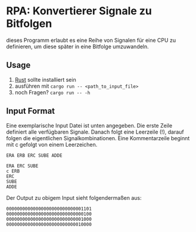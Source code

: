 # RPA: Konvertierer Signale zu Bitfolgen

dieses Programm erlaubt es eine Reihe von Signalen für eine CPU zu definieren, um diese später in eine Bitfolge umzuwandeln. 

## Usage

1. [Rust](https://www.rust-lang.org/learn/get-started) sollte installiert sein
2. ausführen mit `cargo run -- <path_to_input_file>`
3. noch Fragen? `cargo run -- -h`

## Input Format

Eine exemplarische Input Datei ist unten angegeben. Die erste Zeile definiert alle verfügbaren Signale. Danach folgt eine Leerzeile (!), darauf folgen die eigentlichen Signalkombinationen. Eine Kommentarzeile beginnt mit c gefolgt von einem Leerzeichen. 

```
ERA ERB ERC SUBE ADDE

ERA ERC SUBE
c ERB
ERC
SUBE
ADDE
```

Der Output zu obigem Input sieht folgendermaßen aus:

```
00000000000000000000000000001101
00000000000000000000000000000100
00000000000000000000000000001000
00000000000000000000000000010000
```